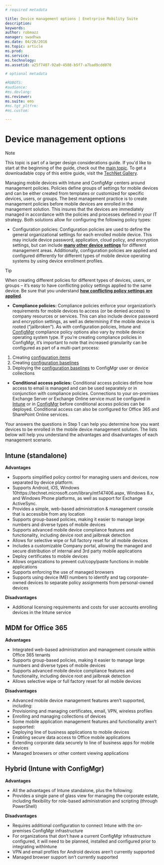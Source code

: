 ```yaml
---
# required metadata

title: Device management options | Enetrprise Mobility Suite
description:
keywords:
author: robmazz
manager: swadhwa
ms.date: 04/28/2016
ms.topic: article
ms.prod:
ms.service:
ms.technology:
ms.assetid: a25f7407-92a0-4588-b5f7-a7bad9cdd070

# optional metadata

#ROBOTS:
#audience:
#ms.devlang:
ms.reviewer: 
ms.suite: ems
#ms.tgt_pltfrm:
#ms.custom:

---
```


# Device management options

>[!NOTE]
>This topic is part of a larger design considerations guide. If you'd like to start at the beginning of the guide, check out the [main topic](mdm-design-considerations-guide.md). To get a downloadable copy of this entire guide, visit the [TechNet Gallery](https://gallery.technet.microsoft.com/Mobile-Device-Management-7d401582).

Managing mobile devices with Intune and ConfigMgr centers around management policies. Policies define groups of settings for mobile devices and can be either created from templates or customized for specific devices, users, or groups. The best management practice is to create management policies before mobile devices are enrolled in the management solution. This insures that the devices are immediately managed in accordance with the policies and processes defined in your IT strategy. Both solutions allow for configuring the following policy types:

- Configuration policies: Configuration policies are used to define the general organizational settings for each enrolled mobile device. This may include device password, application, cloud policy, and encryption settings, but can include **[many other device settings](https://technet.microsoft.com/library/dn743712.aspx)** for different management areas. Additionally, configuration policies are applied and configured differently for different types of mobile device operating systems by using device enrollment profiles.

>[!TIP]
>When creating different policies for different types of devices, users, or groups – it’s easy to have conflicting policy settings applied to the same device. Be sure that you understand **[how conflicting policy settings are applied](https://technet.microsoft.com/library/dn743712.aspx)**.

- **Compliance policies:** Compliance policies enforce your organization’s requirements for mobile devices to access (or be denied access) to company resources or services. This can also include device password and encryption settings, as well as determining if the mobile device is rooted (“jailbroken”). As with configuration policies, Intune and [ConfigMgr](https://technet.microsoft.com/library/dn376523.aspx) compliance policy options also vary by mobile device operating system type. If you’re creating compliance policies in ConfigMgr, it’s important to note that increased granularity can be configured as part of a multi-part process:

 1. Creating [configuration items](https://technet.microsoft.com/library/gg712331.aspx?WT.mc_id=Blog_EntMob_Showcase_PCIT)
 2. Creating [configuration baselines](https://technet.microsoft.com/library/gg712268.aspx?WT.mc_id=Blog_EntMob_Showcase_PCIT)
 3. Deploying the [configuration baselines](https://technet.microsoft.com/library/hh219289.aspx?WT.mc_id=Blog_EntMob_Showcase_PCIT) to ConfigMgr user or device collections

- **Conditional access policies:** Conditional access policies define how access to email is managed and can be used separately or in conjunction with compliance policies. Connections to your on-premises Exchange Server or Exchange Online service must be configured in [Intune](/Intune/deployuse/restrict-access-to-email-and-o365-services-with-microsoft-intune) or in [ConfigMgr](https://technet.microsoft.com/library/dn919655.aspx) before conditional access policies can be deployed. Conditional access can also be configured for Office 365 and SharePoint Online services.

Your answers the questions in Step 1 can help you determine how you want devices to be enrolled in the mobile device management solution. The lists below will help you understand the advantages and disadvantages of each management scenario.

## Intune (standalone)

**Advantages**

- Supports simplified policy control for managing users and devices, now separated by device platform.
- Supports Android, iOS, Windows 10https://technet.microsoft.com/library/mt147406.aspx, Windows 8.x, and Windows Phone platforms, as well as support for Exchange ActiveSync.
- Provides a simple, web-based administration & management console that is accessible from any location
- Supports group-based policies, making it easier to manage large numbers and diverse types of mobile devices
- Supports advanced mobile device compliance features and functionality, including device root and jailbreak detection
- Allows for selective wipe or full factory reset for all mobile devices
- Includes a customizable Company portal, allowing the managed and secure distribution of internal and 3rd party mobile applications
- Deploy certificates to mobile devices
- Allows organizations to prevent cut/copy/paste functions in mobile applications
- Supports enforcing the use of managed browsers
- Supports using device IMEI numbers to identify and tag corporate-owned devices to separate policy assignments from personal-owned devices

**Disadvantages**

- Additional licensing requirements and costs for user accounts enrolling devices in the Intune service

## MDM for Office 365

**Advantages**

- Integrated web-based administration and management console within Office 365 tenants
- Supports group-based policies, making it easier to manage large numbers and diverse types of mobile devices
- Supports advanced mobile device compliance features and functionality, including device root and jailbreak detection
- Allows selective wipe or full factory reset for all mobile devices

**Disadvantages**

- Advanced mobile device management features aren’t supported, including:
 - Provisioning and managing certificates, email, VPN, wireless profiles
 - Enrolling and managing collections of devices
- Some mobile application management features and functionality aren’t supported:
 - Deploying line of business applications to mobile devices
 - Enabling secure data access to Office mobile applications
 - Extending corporate data securely to line of business apps for mobile devices
 - Managed browsers or other content viewing applications

## Hybrid (Intune with ConfigMgr)

**Advantages**

- All the advantages of Intune standalone, plus the following:
 - Provides a single pane of glass view for managing the corporate estate, including flexibility for role-based administration and scripting (through PowerShell)

**Disadvantages**

- Requires additional configuration to connect Intune with the on-premises ConfigMgr infrastructure
- For organizations that don’t have a current ConfigMgr infrastructure configured, it will need to be planned, installed and configured prior to integrating withIntune
- VPN and email profiles for Android devices aren’t currently supported
- Managed browser support isn’t currently supported